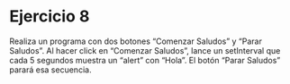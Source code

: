 # Ejercicio 8

Realiza un programa con dos botones “Comenzar Saludos” y “Parar Saludos”. Al hacer click en “Comenzar Saludos”, lance un setInterval que cada 5 segundos muestra un “alert” con “Hola”. El botón “Parar Saludos” parará esa secuencia.
